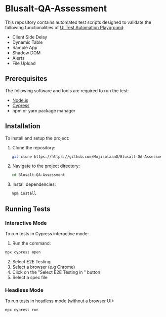 # Blusalt-QA-Assessment

This repository contains automated test scripts designed to validate the following functionalities of [UI Test Automation
Playground](https://www.uitestingplayground.com/):
- Client Side Delay
- Dynamic Table
- Sample App
- Shadow DOM
- Alerts
- File Upload

## Prerequisites
The following software and tools are required to run the test:
- [Node.js](https://nodejs.org/)
- [Cypress](https://www.cypress.io/)
- npm or yarn package manager

## Installation
To install and setup the project:
1. Clone the repository:
```bash
   git clone https://https://github.com/MojisolaaaO/Blusalt-QA-Assessment.git
```

2. Navigate to the project directory:
```bash
   cd Blusalt-QA-Assessment

```

3. Install dependencies:
```bash
   npm install
```


## Running Tests
### Interactive Mode
To run tests in Cypress interactive mode:
1. Run the command:
```bash
npx cypress open
```
2. Select E2E Testing
3. Select a browser (e.g Chrome)
4. Click on the "Select E2E Testing in <browser>" button
5. Select a spec file

### Headless Mode
To run tests in headless mode (without a browser UI):
```bash
npx cypress run
```
